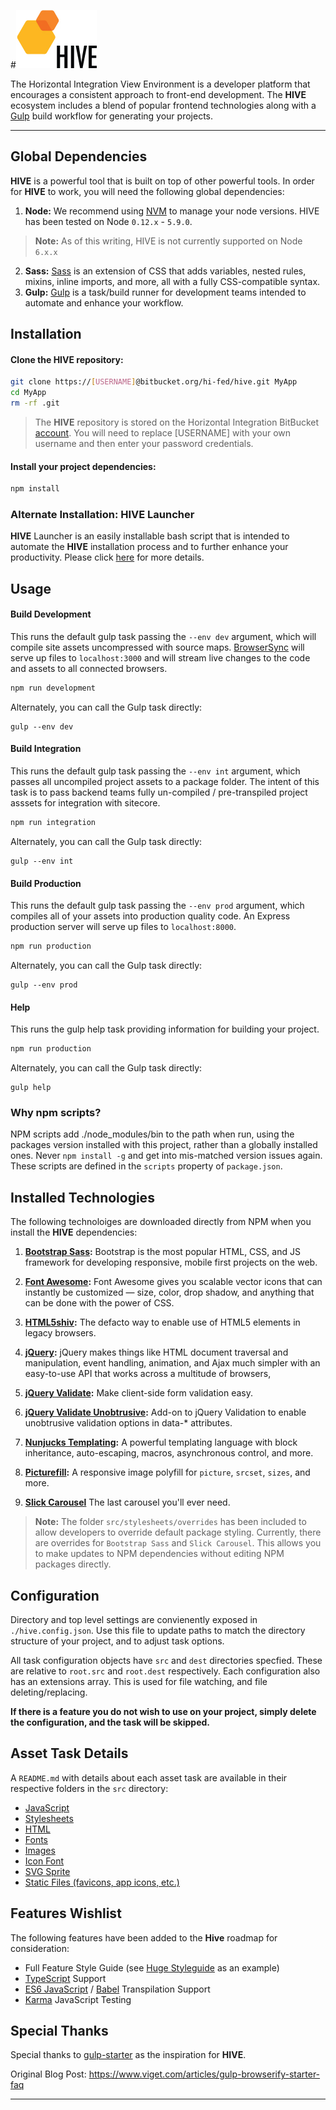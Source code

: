 #![HIVE: Horizontal Integration View Environment](gulpfile.js/lib/helper/hive-logo.jpg)

The Horizontal Integration View Environment is a developer platform that encourages a consistent approach to front-end development. The **HIVE** ecosystem includes a blend of popular frontend technologies along with a [Gulp](http://gulpjs.com/) build workflow for generating your projects.

---

## Global Dependencies 
**HIVE** is a powerful tool that is built on top of other powerful tools.  In order for **HIVE** to work, you will need the following global dependencies:

1. **Node:** We recommend using [NVM](https://github.com/creationix/nvm) to manage your node versions. HIVE has been tested on Node `0.12.x` - `5.9.0`.  
> **Note:** As of this writing, HIVE is not currently supported on Node `6.x.x`

2. **Sass:** [Sass](http://sass-lang.com/) is an extension of CSS that adds variables, nested rules, mixins, inline imports, and more, all with a fully CSS-compatible syntax.
3. **Gulp:** [Gulp](http://gulpjs.com/) is a task/build runner for development teams intended to automate and enhance your workflow.

## Installation
#### Clone the HIVE repository:

```bash
git clone https://[USERNAME]@bitbucket.org/hi-fed/hive.git MyApp
cd MyApp
rm -rf .git
```
> The **HIVE** repository is stored on the Horizontal Integration BitBucket [account](https://bitbucket.org/horizontal/hive).  You will need to replace [USERNAME] with your own username and then enter your password credentials.

#### Install your project dependencies:
```bash
npm install
```
### Alternate Installation: HIVE Launcher
**HIVE** Launcher is an easily installable bash script that is intended to automate the **HIVE** installation process and to further enhance your productivity.  Please click [here](https://bitbucket.org/horizontal/hive-launcher) for more details.

## Usage
#### Build Development
This runs the default gulp task passing the <code>--env dev</code> argument, which will compile site assets uncompressed with source maps. [BrowserSync](http://www.browsersync.io/) will serve up files to `localhost:3000` and will stream live changes to the code and assets to all connected browsers. 

```bash
npm run development
```
Alternately, you can call the Gulp task directly:

```
gulp --env dev
```

#### Build Integration
This runs the default gulp task passing the <code>--env int</code> argument, which passes all uncompiled project assets to a package folder. The intent of this task is to pass backend teams fully un-compiled / pre-transpiled project asssets for integration with sitecore.

```bash
npm run integration
```
Alternately, you can call the Gulp task directly:

```
gulp --env int
```

#### Build Production
This runs the default gulp task passing the <code>--env prod</code> argument, which compiles all of your assets into production quality code. An Express production server will serve up files to `localhost:8000`.

```bash
npm run production
```
Alternately, you can call the Gulp task directly:

```
gulp --env prod
```

#### Help
This runs the gulp help task providing information for building your project.

```bash
npm run production
```
Alternately, you can call the Gulp task directly:

```
gulp help
```

### Why npm scripts? 
NPM scripts add ./node_modules/bin to the path when run, using the packages version installed with this project, rather than a globally installed ones. Never `npm install -g` and get into mis-matched version issues again. These scripts are defined in the `scripts` property of `package.json`.

## Installed Technologies
The following technoloiges are downloaded directly from NPM when you install the **HIVE** dependencies:

1. **[Bootstrap Sass](https://github.com/twbs/bootstrap-sass):** Bootstrap is the most popular HTML, CSS, and JS framework for developing responsive, mobile first projects on the web.

2. **[Font Awesome](http://fontawesome.io/):** Font Awesome gives you scalable vector icons that can instantly be customized — size, color, drop shadow, and anything that can be done with the power of CSS.
3. **[HTML5shiv](https://github.com/aFarkas/html5shiv):** The defacto way to enable use of HTML5 elements in legacy browsers.
4. **[jQuery](https://jquery.com/):** jQuery makes things like HTML document traversal and manipulation, event handling, animation, and Ajax much simpler with an easy-to-use API that works across a multitude of browsers,
5. **[jQuery Validate](https://jqueryvalidation.org/):** Make client-side form validation easy. 
6. **[jQuery Validate Unobtrusive](https://github.com/aspnet/jquery-validation-unobtrusive):** Add-on to jQuery Validation to enable unobtrusive validation options in data-* attributes.
7. **[Nunjucks Templating](https://mozilla.github.io/nunjucks/):** A powerful templating language with block inheritance, auto-escaping, macros, asynchronous control, and more.
8. **[Picturefill](https://github.com/scottjehl/picturefill):** A responsive image polyfill for `picture`, `srcset`, `sizes`, and more.
9. **[Slick Carousel](http://kenwheeler.github.io/slick/)** The last carousel you'll ever need.
    
> **Note:** The folder `src/stylesheets/overrides` has been included to allow developers to override default package styling.  Currently, there are overrides for `Bootstrap Sass` and `Slick Carousel`.  This allows you to make updates to NPM dependencies without editing NPM packages directly. 

## Configuration
Directory and top level settings are convienently exposed in `./hive.config.json`. Use this file to update paths to match the directory structure of your project, and to adjust task options.

All task configuration objects have `src` and `dest` directories specfied. These are relative to `root.src` and `root.dest` respectively. Each configuration also has an extensions array. This is used for file watching, and file deleting/replacing.

**If there is a feature you do not wish to use on your project, simply delete the configuration, and the task will be skipped.**

## Asset Task Details
A `README.md` with details about each asset task are available in their respective folders in the `src` directory:

- [JavaScript](src/javascripts)
- [Stylesheets](src/stylesheets)
- [HTML](src/html)
- [Fonts](src/fonts)
- [Images](src/images)
- [Icon Font](src/icons#iconfont-task)
- [SVG Sprite](src/icons#svg-sprite-task)
- [Static Files (favicons, app icons, etc.)](src/static)

## Features Wishlist
The following features have been added to the **Hive** roadmap for consideration:

- Full Feature Style Guide (see [Huge Styleguide](https://hugeinc.github.io/styleguide/) as an example)
- [TypeScript](http://www.typescriptlang.org/) Support 
- [ES6 JavaScript](http://es6-features.org/) / [Babel](https://babeljs.io/) Transpilation Support
- [Karma](http://karma-runner.github.io/0.12/index.html) JavaScript Testing

## Special Thanks
Special thanks to [gulp-starter](https://github.com/vigetlabs/gulp-starter) as the inspiration for **HIVE**.

Original Blog Post: https://www.viget.com/articles/gulp-browserify-starter-faq

***
